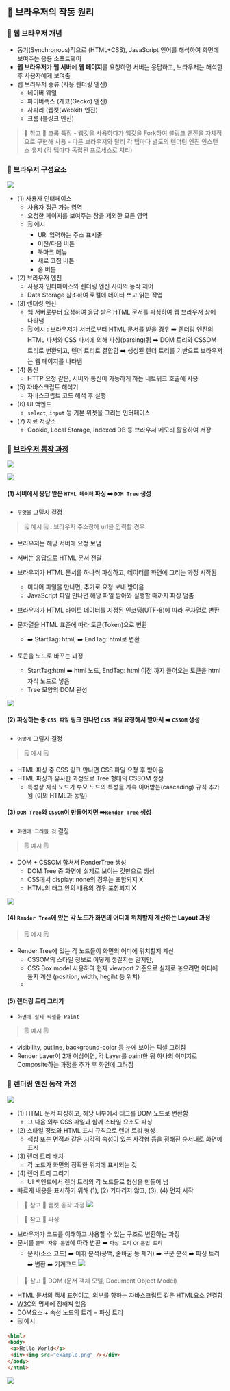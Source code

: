 ## 📒 브라우저의 작동 원리

### 📕 웹 브라우저 개념

- 동기(Synchronous)적으로 (HTML+CSS), JavaScript 언어를 해석하여 화면에 보여주는 응용 소프트웨어
- **웹 브라우저**가 **웹 서버**에 **웹 페이지**를 요청하면 서버는 응답하고, 브라우저는 해석한 후 사용자에게 보여줌
- 웹 브라우저 종류 (사용 렌더링 엔진)
  - 네이버 웨일
  - 파이버폭스 (게코(Gecko) 엔진)
  - 사파리 (웹킷(Webkit) 엔진)
  - 크롬 (블링크 엔진)
  
> 📖 참고 📖 크롬 특징
    - 웹킷을 사용하다가 웹킷을 Fork하여 블링크 엔진을 자체적으로 구현해 사용
    - 다른 브라우저와 달리 각 탭마다 별도의 렌더링 엔진 인스턴스 유지 (각 탭마다 독립된 프로세스로 처리)

### 📕 브라우저 구성요소

![](https://velog.velcdn.com/images/24tngus/post/44a2ca90-27f4-4a63-b3a5-772302b1c6e5/image.png)

- (1) 사용자 인터페이스 
  - 사용자 접근 가능 영역
  - 요청한 페이지를 보여주는 창을 제외한 모든 영역
  - 🗒️ 예시
    - URI 입력하는 주소 표시줄
    - 이전/다음 버튼
    - 북마크 메뉴
    - 새로 고침 버튼
    - 홈 버튼 
- (2) 브라우저 엔진
  - 사용자 인터페이스와 렌더링 엔진 사이의 동작 제어
  - Data Storage 참조하여 로컬에 데이터 쓰고 읽는 작업
- (3) 렌더링 엔진
  - 웹 서버로부터 요청하여 응답 받은 HTML 문서를 파싱하여 웹 브라우저 상에 나타냄
  - 🗒️ 예시 : 브라우저가 서버로부터 HTML 문서를 받을 경우
    ➡️ 렌더링 엔진의 HTML 파서와 CSS 파서에 의해 파싱(parsing)됨
    ➡️ DOM 트리와 CSSOM 트리로 변환되고, 렌더 트리로 결합함
    ➡️ 생성된 렌더 트리를 기반으로 브라우저는 웹 페이지를 나타냄
- (4) 통신
  - HTTP 요청 같은, 서버와 통신이 가능하게 하는 네트워크 호출에 사용
- (5) 자바스크립트 해석기 
  - 자바스크립트 코드 해석 후 실행
- (6) UI 백엔드
  - `select`, `input` 등 기본 위젯을 그리는 인터페이스 
- (7) 자료 저장소 
  - Cookie, Local Storage, Indexed DB 등 브라우저 메모리 활용하여 저장 
  
### 📕 [브라우저 동작 과정](https://m.post.naver.com/viewer/postView.nhn?volumeNo=8431285&memberNo=34176766)

![](https://velog.velcdn.com/images/24tngus/post/45473d32-6fd5-45a2-85f5-3a28ca51c811/image.png)

![](https://velog.velcdn.com/images/24tngus/post/2632ef4e-2bd4-4a7b-bd41-fb5532aa9410/image.png)

#### (1) 서버에서 응답 받은 `HTML 데이터` 파싱 ➡️ `DOM Tree` 생성
  - `무엇을` 그릴지 결정
  
> 🗒️ 예시 🗒️ : 브라우저 주소창에 url을 입력할 경우
- 브라우저는 해당 서버에 요청 보냄
- 서버는 응답으로 HTML 문서 전달
- 브라우저가 HTML 문서를 하나씩 파싱하고, 데이터를 화면에 그리는 과정 시작됨
  - 미디어 파일을 만나면, 추가로 요청 보내 받아옴
  - JavaScript 파일 만나면 해당 파일 받아와 실행할 때까지 파싱 멈춤

- 브라우저가 HTML 바이트 데이터를 지정된 인코딩(UTF-8)에 따라 문자열로 변환
- 문자열을 HTML 표준에 따라 토큰(Token)으로 변환
  - <html> ➡️ StartTag: html, </html> ➡️ EndTag: html로 변환
- 토큰을 노드로 바꾸는 과정
  - StartTag:html ➡️ html 노드, EndTag: html 이전 까지 들어오는 토큰을 html 자식 노드로 넣음
  - Tree 모양의 DOM 완성
  
![](https://velog.velcdn.com/images/24tngus/post/d25f410d-d56e-4ae7-a921-a37fea4dc802/image.png)

#### (2) 파싱하는 중 `CSS 파일` 링크 만나면 `CSS 파일` 요청해서 받아서 ➡️ `CSSOM` 생성
  - `어떻게` 그릴지 결정

> 🗒️ 예시 🗒️ 
- HTML 파싱 중 CSS 링크 만나면 CSS 파일 요청 후 받아옴
- HTML 파싱과 유사한 과정으로 Tree 형태의 CSSOM 생성
  - 특성상 자식 노드가 부모 노드의 특성을 계속 이어받는(cascading) 규칙 추가됨 (이외 HTML과 동일)

#### (3) `DOM Tree`와 `CSSOM`이 만들어지면 ➡️`Render Tree` 생성
  - `화면에 그려질 것` 결정

> 🗒️ 예시 🗒️ 
- DOM + CSSOM 합쳐서 RenderTree 생성
  - DOM Tree 중 화면에 실제로 보이는 것만으로 생성
  - CSS에서 display: none의 경우는 포함되지 X
  - HTML의 <head>태그 안의 내용의 경우 포함되지 X
  
![](https://velog.velcdn.com/images/24tngus/post/f795837f-b1d5-4089-abed-3c221bc5f9b1/image.png)


#### (4) `Render Tree`에 있는 각 노드가 화면의 어디에 위치할지 계산하는 Layout 과정 

> 🗒️ 예시 🗒️ 
- Render Tree에 있는 각 노드들이 화면의 어디에 위치할지 계산
  - CSSOM의 스타일 정보로 어떻게 생길지는 알지만, 
  - CSS Box model 사용하여 현재 viewport 기준으로 실제로 놓으려면 어디에 둘지 계산 (position, width, hegiht 등 위치)
  - 

#### (5) 렌더링 트리 그리기
  - `화면에 실제 픽셀을 Paint`

> 🗒️ 예시 🗒️ 
- visibility, outline, background-color 등 눈에 보이는 픽셀 그려짐
- Render Layer이 2개 이상이면, 각 Layer를 paint한 뒤 하나의 이미지로 Composite하는 과정을 추가 후 화면에 그려짐
  
### 📕 [렌더링 엔진 동작 과정](https://d2.naver.com/helloworld/59361)

![](https://velog.velcdn.com/images/24tngus/post/e148dc60-4212-4231-9540-594891f7af4f/image.png)

- (1) HTML 문서 파싱하고, 해당 내부에서 태그를 DOM 노드로 변환함
  - 그 다음 외부 CSS 파일과 함께 스타일 요소도 파싱
- (2) 스타일 정보와 HTML 표시 규칙으로 렌더 트리 형성
  - 색상 또는 면적과 같은 시각적 속성이 있는 사각형 등을 정해진 순서대로 화면에 표시
- (3) 렌더 트리 배치 
  - 각 노드가 화면의 정확한 위치에 표시되는 것
- (4) 렌더 트리 그리기
  - UI 백엔드에서 렌더 트리의 각 노드들로 형상을 만들어 냄
- 빠르게 내용을 표시하기 위해 (1), (2) 기다리지 않고,  (3), (4) 먼저 시작
  
> 📖 참고 📖 웹킷 동작 과정
![](https://velog.velcdn.com/images/24tngus/post/48ec6554-0326-4370-a970-516ed006dea1/image.png)

> 📖 참고 📖 파싱
- 브라우저가 코드를 이해하고 사용할 수 있는 구조로 변환하는 과정
- 문서를 `문맥 자유 문법`에 따라 변환 ➡️ `파싱 트리` or `문법 트리`
  - 문서(소스 코드) ➡️ 어휘 분석(공백, 줄바꿈 등 제거) ➡️ 구문 분석 ➡️ 파싱 트리 ➡️ 변환 ➡️ 기계코드
  ![](https://velog.velcdn.com/images/24tngus/post/081d14ab-8e9a-4572-9c3f-7afa0f74e997/image.png)

> 📖 참고 📖 DOM (문서 객체 모델, Document Object Model)
  - HTML 문서의 객체 표현이고, 외부를 향하는 자바스크립트 같은 HTML요소 연결함
  - [W3C](www.w3.org/DOM/DOMTR)의 명세에 정해져 있음
  - DOM요소 + 속성 노드의 트리 = 파싱 트리 
   - 🗒️ 예시
  ```html
 <html>
  <body>
   <p>Hello World</p>
   <div><img src="example.png" /></div>
  </body>
</html>  
```
![](https://velog.velcdn.com/images/24tngus/post/bc06ac34-945d-4f23-a189-de28100cbc63/image.png)
